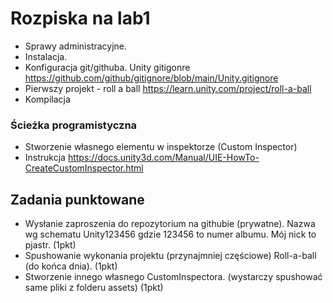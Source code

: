 # Rozpiska na lab1

* Sprawy administracyjne.
* Instalacja.
* Konfiguracja git/githuba. Unity gitigonre https://github.com/github/gitignore/blob/main/Unity.gitignore 
* Pierwszy projekt - roll a ball https://learn.unity.com/project/roll-a-ball
* Kompilacja

### Ścieżka programistyczna

* Stworzenie własnego elementu w inspektorze (Custom Inspector)
* Instrukcja https://docs.unity3d.com/Manual/UIE-HowTo-CreateCustomInspector.html

## Zadania punktowane

* Wysłanie zaproszenia do repozytorium na githubie (prywatne). Nazwa wg schematu Unity123456 gdzie 123456 to numer albumu. Mój nick to pjastr. (1pkt)
* Spushowanie wykonania projektu (przynajmniej częściowe) Roll-a-ball (do końca dnia). (1pkt)
* Stworzenie innego własnego CustomInspectora. (wystarczy spushować same pliki z folderu assets) (1pkt)
